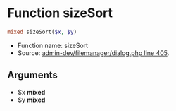 Function sizeSort
===========================





```php
mixed sizeSort($x, $y)
```

* Function name: sizeSort
* Source: [admin-dev/filemanager/dialog.php line 405](https://github.com/PrestaShop/PrestaShop/blob/1.6.0.9/admin-dev/filemanager/dialog.php#L405).

Arguments
---------

* $x **mixed**
* $y **mixed**

